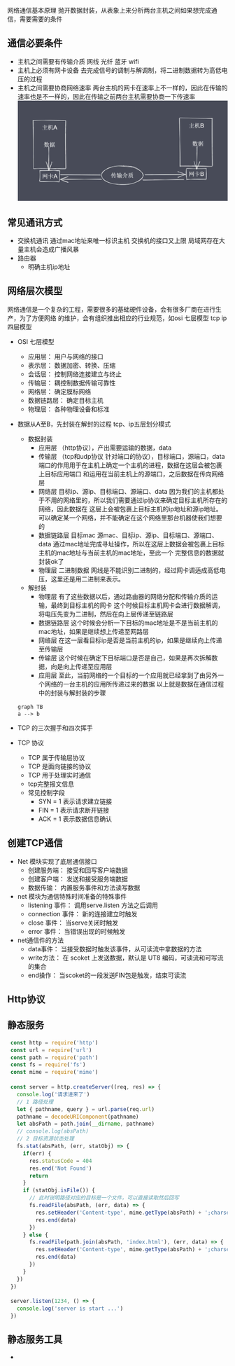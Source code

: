 网络通信基本原理
  抛开数据封装，从表象上来分析两台主机之间如果想完成通信，需要需要的条件
## 通信必要条件
  + 主机之间需要有传输介质 网线 光纤  蓝牙 wifi
  + 主机上必须有网卡设备 去完成信号的调制与解调制，将二进制数据转为高低电压的过程
  + 主机之间需要协商网络速率 两台主机的网卡在速率上不一样的，因此在传输的速率也是不一样的，因此在传输之前两台主机需要协商一下传速率
  ![Alt text](./image/com.png 'dsf')
## 常见通讯方式
  + 交换机通讯
    通过mac地址来唯一标识主机
    交换机的接口又上限
    局域网存在大量主机会造成广播风暴
  + 路由器
    - 明确主机ip地址
## 网络层次模型
  网络通信是一个复杂的工程，需要很多的基础硬件设备，会有很多厂商在进行生产，为了方便网络
  的维护，会有组织推出相应的行业规范，如osi 七层模型 tcp ip 四层模型
  + OSI 七层模型
    - 应用层： 用户与网络的接口
    - 表示层： 数据加密、转换、压缩
    - 会话层： 控制网络连接建立与终止
    - 传输层： 耦控制数据传输可靠性
    - 网络层： 确定膜标网络
    - 数据链路层： 确定目标主机
    - 物理层： 各种物理设备和标准
    
  + 数据从A至B，先封装在解封的过程
    tcp、ip五层划分模式
    + 数据封装
      - 应用层  （http协议），产出需要运输的数据，data
      - 传输层  （tcp和udp协议 针对端口的协议），目标端口，源端口，data
              端口的作用用于在主机上确定一个主机的进程，数据在这层会被包裹上目标应用端口
              和运用在当前主机上的源端口，之后数据在传向网络层
      - 网络层  目标ip、源ip、目标端口、源端口、data
            因为我们的主机都处于不用的网络里的，所以我们需要通过ip协议来确定目标主机所存在的网络，因此数据在
            这层上会被包裹上目标主机的ip地址和源ip地址。可以确定某一个网络，并不能确定在这个网络里那台机器使我们想要的
      - 数据链路层  目标mac 源mac、目标ip、源ip、目标端口、源端口、data
            通过mac地址完成寻址操作，所以在这层上数据会被包裹上目标主机的mac地址与当前主机的mac地址，至此一个
            完整信息的数据就封装ok了
      - 物理层  二进制数据
            网线是不能识别二进制的，经过网卡调适成高低电压，这里还是用二进制来表示。
    + 解封装
      - 物理层  有了这些数据以后，通过路由器的网络分配和传输介质的运输，最终到目标主机的网卡
          这个时候目标主机网卡会进行数据解调，将电压先变为二进制，然后在向上层传递至链路层
      - 数据链路层  这个时候会分析一下目标的mac地址是不是当前主机的mac地址，如果是继续想上传递至网路层
      - 网络层 在这一层看目标ip是否是当前主机的ip，如果是继续向上传递至传输层
      - 传输层  这个时候在确定下目标端口是否是自己，如果是再次拆解数据，向是向上传递至应用层
      - 应用层  至此，当前网络的一个目标的一个应用就已经拿到了由另外一个网络的一台主机的应用所传递过来的数据
    以上就是数据在通信过程中的封装与解封装的步骤
    
    ```mermaid
    graph TB
    a --> b
    
    ```
  + TCP 的三次握手和四次挥手
  + TCP 协议
    - TCP 属于传输层协议
    - TCP 是面向链接的协议
    - TCP 用于处理实时通信
    - tcp完整报文信息
     <!-- ![Alt](../../.vuepress/dist/node/tcp.png) -->

    - 常见控制字段
      + SYN = 1 表示请求建立链接
      + FIN = 1 表示请求断开链接
      + ACK = 1 表示数据信息确认
## 创建TCP通信
  + Net 模块实现了底层通信接口
    - 创建服务端： 接受和回写客户端数据
    - 创建客户端： 发送和接受服务端数据
    - 数据传输： 内置服务事件和方法读写数据
  + net 模块为通信特殊时间准备的特殊事件
    - listening 事件： 调用serve.listen 方法之后调用
    - connection 事件： 新的连接建立时触发
    - close 事件： 当serve关闭时触发
    - error 事件： 当错误出现的时候触发
  + net通信件的方法
    - data事件： 当接受数据时触发该事件，从可读流中拿数据的方法
    - write方法： 在 scoket 上发送数据，默认是 UT8 编码，可读流和可写流的集合
    - end操作： 当scoket的一段发送FIN包是触发，结束可读流
    
    
## Http协议

## 静态服务
 ```js
  const http = require('http')
  const url = require('url')
  const path = require('path')
  const fs = require('fs')
  const mime = require('mime')

  const server = http.createServer((req, res) => {
    console.log('请求进来了')
    // 1 路径处理
    let { pathname, query } = url.parse(req.url)
    pathname = decodeURIComponent(pathname)
    let absPath = path.join(__dirname, pathname)
    // console.log(absPath)
    // 2 目标资源状态处理
    fs.stat(absPath, (err, statObj) => {
      if(err) {
        res.statusCode = 404
        res.end('Not Found')
        return 
      }
      if (statObj.isFile()) {
        // 此时说明路径对应的目标是一个文件，可以直接读取然后回写
        fs.readFile(absPath, (err, data) => {
          res.setHeader('Content-type', mime.getType(absPath) + ';charset=utf-8')
          res.end(data)
        })
      } else {
        fs.readFile(path.join(absPath, 'index.html'), (err, data) => {
          res.setHeader('Content-type', mime.getType(absPath) + ';charset=utf-8')
          res.end(data)
        })
      }
    })
  })

  server.listen(1234, () => {
    console.log('server is start ...')
  })
 ```

## 静态服务工具
 + 
